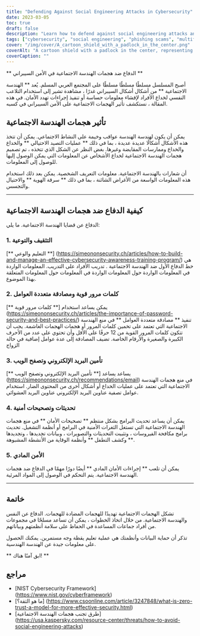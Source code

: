 ```yaml
---
title: "Defending Against Social Engineering Attacks in Cybersecurity"
date: 2023-03-05
toc: true
draft: false
description: "Learn how to defend against social engineering attacks and protect your data from cybercriminals in this informative article."
tags: ["cybersecurity", "social engineering", "phishing scams", "multifactor authentication", "security updates", "password security", "web security", "data breaches", "IT security", "identity theft", "fraud prevention", "espionage prevention", "technical security", "physical security", "information security", "cybercrime prevention", "intrusion detection", "security patches", "employee training", "data protection"]
cover: "/img/cover/A_cartoon_shield_with_a_padlock_in_the_center.png"
coverAlt: "A cartoon shield with a padlock in the center, representing the idea of defending against social engineering attacks in cybersecurity"
coverCaption: ""
---
```


** الدفاع ضد هجمات الهندسة الاجتماعية في الأمن السيبراني **  أصبح المسلسل مسلطًا مسلطًا مسلطًا على المجتمع العربي المسلم. يُعد ** الهندسة الاجتماعية ** من أشكال أشكال السيبراني غدرًا ، مشاهدة تشير إلى استخدام التلاعب النفسي لخداع الأفراد لإفشاء معلومات حساسة أو تنفيذ إجراءات تهدد الأمان. في هذه المقالة ، نستكشف تأثير الهجمات الاجتماعية على الأمن السيبراني في كسبه.  ## تأثير هجمات الهندسة الاجتماعية  يمكن أن يكون لهندسة الهندسة عواقب وخيمة على النشاط الاجتماعي. يمكن أن تتخذ هذه الأشكال أشكالًا عديدة عديدة ، بما في ذلك ** عمليات التصيد الاحتيالي ** والخداع والخداع وممارسات المقايضة وغيرها. بغض النظر عن الشكل الذي تتخذه ، تم تصميم هجمات الهندسة الاجتماعية لخداع الأشخاص عن المعلومات التي يمكن الوصول إليها للوصول إلى المعلومات.  أن شعارات بالهندسة الاجتماعية. معلومات التعريف الشخصية. يمكن بعد ذلك استخدام هذه المعلومات الواسعة من الأغراض الشائنة ، بما في ذلك ** سرقة الهوية ** والاحتيال والتجسس.  ______  ## كيفية الدفاع ضد هجمات الهندسة الاجتماعية  الدفاع عن قضايا الهندسة الاجتماعية. ما يلي:  ### 1. التثقيف والتوعية  [** التعليم والوعي **] (https://simeononsecurity.ch/articles/how-to-build-and-manage-an-effective-cybersecurity-awareness-training-program/) هي خط الدفاع الأول ضد الهندسة الاجتماعية . تدريب الأفراد على التدريب. المعلومات الواردة في المعلومات الواردة حول المعلومات الواردة في المعلومات حول المعلومات المتعلقة بهذا الموضوع.  ### 2. كلمات مرور قوية ومصادقة متعددة العوامل  يمكن يساعد استخدام [** كلمات مرور قوية **] (https://simeononsecurity.ch/articles/the-importance-of-password-security-and-best-practices/) تنفيذ ** مصادقة متعددة العوامل ** في منع الهندسة الاجتماعية التي تعتمد على تخمين كلمات المرور أو هجمات الهجمات الغاشمة. يجب أن تتكون كلمات المرور القوية من 12 حرفًا على الأقل وأن تحتوي على عدد من الأحرف الكبيرة والصغيرة والأرقام الخاصة. تضيف المصادقة إلى عدة عوامل إضافية في حالة الزواج  ### 3. تأمين البريد الإلكتروني وتصفح الويب  يساعد يساعد [** تأمين البريد الإلكتروني وتصفح الويب **] (https://simeononsecurity.ch/recommendations/email) في منع هجمات الهندسة الاجتماعية التي تعتمد على عمليات الخداع أو أشكال أخرى من المحتوى الضار. استخدام عوامل تصفية عناوين البريد الإلكتروني عناوين البريد العشوائي.  ### 4. تحديثات وتصحيحات أمنية  يمكن أن يساعد تحديث البرامج بشكل منتظم ** تصحيحات الأمان ** في منع هجمات الهندسة الاجتماعية التي تستغل الثغرات الأمنية في البرامج أو أنظمة التشغيل. تحديث برامج مكافحة الفيروسات ، وتثبيت التحديثات والتصويرات ، وبيانات تجديدها ، وتجديدها ** وكشف التطفل ** وأنظمة الوقاية من الأنشطة المشبوهة.  ### 5. الأمن المادي  يمكن أن تلعب ** إجراءات الأمان المادي ** أيضًا دورًا مهمًا في الدفاع ضد هجمات الهندسة الاجتماعية. يتم التحكم في الوصول إلى المواد المرئية.  ______  ## خاتمة  تشكل الهجمات الاجتماعية تهديدًا للهجمات المضادة للهجمات. الدفاع عن النفس والهندسة الاجتماعية. من خلال اتخاذ الخطوات ، يمكن أن تساعد مسلحًا في مجموعات من أفراد جماعات المساعدة في الحفاظ على سلامة أنظمتهم وبياناتهم.  تذكر أن حماية البيانات وأنظمتك هي عملية تعليم يقظة وجه مستمرين. يمكنك الحصول على معلومات جيدة عن الهندسة الهندسية.  ** ابق آمنًا هناك! **  ## مراجع  - [NIST Cybersecurity Framework] (https://www.nist.gov/cyberframework) - [ما هو الثقة؟] (https://www.csoonline.com/article/3247848/what-is-zero-trust-a-model-for-more-effective-security.html) - [طرق تجنب هجمات الهندسة الاجتماعية] (https://usa.kaspersky.com/resource-center/threats/how-to-avoid-social-engineering-attacks) 
